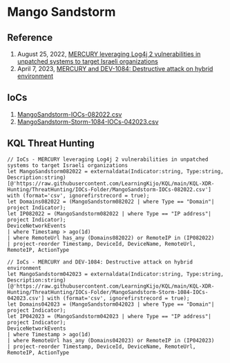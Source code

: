 # Mango Sandstorm

## Reference
1. August 25, 2022, [MERCURY leveraging Log4j 2 vulnerabilities in unpatched systems to target Israeli organizations](https://www.microsoft.com/en-us/security/blog/2022/08/25/mercury-leveraging-log4j-2-vulnerabilities-in-unpatched-systems-to-target-israeli-organizations/)
2. April 7, 2023, [MERCURY and DEV-1084: Destructive attack on hybrid environment](https://www.microsoft.com/en-us/security/blog/2023/04/07/mercury-and-dev-1084-destructive-attack-on-hybrid-environment/)

## IoCs
1. [MangoSandstorm-IOCs-082022.csv](https://github.com/LearningKijo/KQL/blob/main/KQL-XDR-Hunting/ThreatHunting/IOCs-Folder/MangoSandstorm-IOCs-082022.csv)
2. [MangoSandstorm-Storm-1084-IOCs-042023.csv](https://github.com/LearningKijo/KQL/blob/main/KQL-XDR-Hunting/ThreatHunting/IOCs-Folder/MangoSandstorm-Storm-1084-IOCs-042023.csv)

## KQL Threat Hunting
```kql
// IoCs - MERCURY leveraging Log4j 2 vulnerabilities in unpatched systems to target Israeli organizations
let MangoSandstorm082022 = externaldata(Indicator:string, Type:string, Description:string)
[@'https://raw.githubusercontent.com/LearningKijo/KQL/main/KQL-XDR-Hunting/ThreatHunting/IOCs-Folder/MangoSandstorm-IOCs-082022.csv'] with (format='csv', ignorefirstrecord = true);
let Domains082022 = (MangoSandstorm082022 | where Type == "Domain"| project Indicator);
let IP082022 = (MangoSandstorm082022 | where Type == "IP address"| project Indicator);
DeviceNetworkEvents
| where Timestamp > ago(1d)
| where RemoteUrl has_any (Domains082022) or RemoteIP in (IP082022) 
| project-reorder Timestamp, DeviceId, DeviceName, RemoteUrl, RemoteIP, ActionType

// IoCs - MERCURY and DEV-1084: Destructive attack on hybrid environment
let MangoSandstorm042023 = externaldata(Indicator:string, Type:string, Description:string)
[@'https://raw.githubusercontent.com/LearningKijo/KQL/main/KQL-XDR-Hunting/ThreatHunting/IOCs-Folder/MangoSandstorm-Storm-1084-IOCs-042023.csv'] with (format='csv', ignorefirstrecord = true);
let Domains042023 = (MangoSandstorm042023 | where Type == "Domain"| project Indicator);
let IP042023 = (MangoSandstorm042023 | where Type == "IP address"| project Indicator);
DeviceNetworkEvents
| where Timestamp > ago(1d) 
| where RemoteUrl has_any (Domains042023) or RemoteIP in (IP042023) 
| project-reorder Timestamp, DeviceId, DeviceName, RemoteUrl, RemoteIP, ActionType
```
